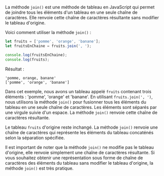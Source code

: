 
La méthode `join()` est une méthode de tableau en JavaScript qui permet de joindre tous les éléments d'un tableau en une seule chaîne de caractères. Elle renvoie cette chaîne de caractères résultante sans modifier le tableau d'origine.

Voici comment utiliser la méthode `join()` :

```javascript
let fruits = ['pomme', 'orange', 'banane'];
let fruitsEnChaine = fruits.join(', ');

console.log(fruitsEnChaine);
console.log(fruits);
```

Résultat :
```
'pomme, orange, banane'
['pomme', 'orange', 'banane']
```

Dans cet exemple, nous avons un tableau appelé `fruits` contenant trois éléments : 'pomme', 'orange' et 'banane'. En utilisant `fruits.join(', ')`, nous utilisons la méthode `join()` pour fusionner tous les éléments du tableau en une seule chaîne de caractères. Les éléments sont séparés par une virgule suivie d'un espace. La méthode `join()` renvoie cette chaîne de caractères résultante.

Le tableau `fruits` d'origine reste inchangé. La méthode `join()` renvoie une chaîne de caractères qui représente les éléments du tableau concaténés selon la séparation spécifiée.

Il est important de noter que la méthode `join()` ne modifie pas le tableau d'origine, elle renvoie simplement une chaîne de caractères résultante. Si vous souhaitez obtenir une représentation sous forme de chaîne de caractères des éléments du tableau sans modifier le tableau d'origine, la méthode `join()` est très pratique.